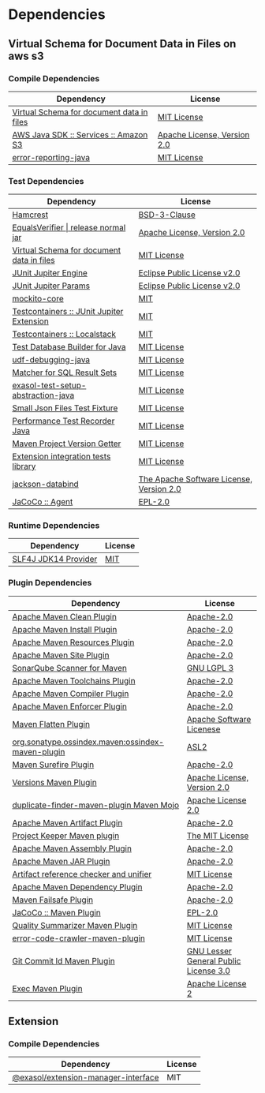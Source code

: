 <!-- @formatter:off -->
# Dependencies

## Virtual Schema for Document Data in Files on aws s3

### Compile Dependencies

| Dependency                                     | License                          |
| ---------------------------------------------- | -------------------------------- |
| [Virtual Schema for document data in files][0] | [MIT License][1]                 |
| [AWS Java SDK :: Services :: Amazon S3][2]     | [Apache License, Version 2.0][3] |
| [error-reporting-java][4]                      | [MIT License][5]                 |

### Test Dependencies

| Dependency                                      | License                                       |
| ----------------------------------------------- | --------------------------------------------- |
| [Hamcrest][6]                                   | [BSD-3-Clause][7]                             |
| [EqualsVerifier \| release normal jar][8]       | [Apache License, Version 2.0][9]              |
| [Virtual Schema for document data in files][0]  | [MIT License][1]                              |
| [JUnit Jupiter Engine][10]                      | [Eclipse Public License v2.0][11]             |
| [JUnit Jupiter Params][10]                      | [Eclipse Public License v2.0][11]             |
| [mockito-core][12]                              | [MIT][13]                                     |
| [Testcontainers :: JUnit Jupiter Extension][14] | [MIT][15]                                     |
| [Testcontainers :: Localstack][14]              | [MIT][15]                                     |
| [Test Database Builder for Java][16]            | [MIT License][17]                             |
| [udf-debugging-java][18]                        | [MIT License][19]                             |
| [Matcher for SQL Result Sets][20]               | [MIT License][21]                             |
| [exasol-test-setup-abstraction-java][22]        | [MIT License][23]                             |
| [Small Json Files Test Fixture][24]             | [MIT License][25]                             |
| [Performance Test Recorder Java][26]            | [MIT License][27]                             |
| [Maven Project Version Getter][28]              | [MIT License][29]                             |
| [Extension integration tests library][30]       | [MIT License][31]                             |
| [jackson-databind][32]                          | [The Apache Software License, Version 2.0][9] |
| [JaCoCo :: Agent][33]                           | [EPL-2.0][34]                                 |

### Runtime Dependencies

| Dependency                 | License   |
| -------------------------- | --------- |
| [SLF4J JDK14 Provider][35] | [MIT][36] |

### Plugin Dependencies

| Dependency                                              | License                                     |
| ------------------------------------------------------- | ------------------------------------------- |
| [Apache Maven Clean Plugin][37]                         | [Apache-2.0][9]                             |
| [Apache Maven Install Plugin][38]                       | [Apache-2.0][9]                             |
| [Apache Maven Resources Plugin][39]                     | [Apache-2.0][9]                             |
| [Apache Maven Site Plugin][40]                          | [Apache-2.0][9]                             |
| [SonarQube Scanner for Maven][41]                       | [GNU LGPL 3][42]                            |
| [Apache Maven Toolchains Plugin][43]                    | [Apache-2.0][9]                             |
| [Apache Maven Compiler Plugin][44]                      | [Apache-2.0][9]                             |
| [Apache Maven Enforcer Plugin][45]                      | [Apache-2.0][9]                             |
| [Maven Flatten Plugin][46]                              | [Apache Software Licenese][9]               |
| [org.sonatype.ossindex.maven:ossindex-maven-plugin][47] | [ASL2][48]                                  |
| [Maven Surefire Plugin][49]                             | [Apache-2.0][9]                             |
| [Versions Maven Plugin][50]                             | [Apache License, Version 2.0][9]            |
| [duplicate-finder-maven-plugin Maven Mojo][51]          | [Apache License 2.0][52]                    |
| [Apache Maven Artifact Plugin][53]                      | [Apache-2.0][9]                             |
| [Project Keeper Maven plugin][54]                       | [The MIT License][55]                       |
| [Apache Maven Assembly Plugin][56]                      | [Apache-2.0][9]                             |
| [Apache Maven JAR Plugin][57]                           | [Apache-2.0][9]                             |
| [Artifact reference checker and unifier][58]            | [MIT License][59]                           |
| [Apache Maven Dependency Plugin][60]                    | [Apache-2.0][9]                             |
| [Maven Failsafe Plugin][61]                             | [Apache-2.0][9]                             |
| [JaCoCo :: Maven Plugin][62]                            | [EPL-2.0][34]                               |
| [Quality Summarizer Maven Plugin][63]                   | [MIT License][64]                           |
| [error-code-crawler-maven-plugin][65]                   | [MIT License][66]                           |
| [Git Commit Id Maven Plugin][67]                        | [GNU Lesser General Public License 3.0][68] |
| [Exec Maven Plugin][69]                                 | [Apache License 2][9]                       |

## Extension

### Compile Dependencies

| Dependency                                | License |
| ----------------------------------------- | ------- |
| [@exasol/extension-manager-interface][70] | MIT     |

[0]: https://github.com/exasol/virtual-schema-common-document-files/
[1]: https://github.com/exasol/virtual-schema-common-document-files/blob/main/LICENSE
[2]: https://aws.amazon.com/sdkforjava
[3]: https://aws.amazon.com/apache2.0
[4]: https://github.com/exasol/error-reporting-java/
[5]: https://github.com/exasol/error-reporting-java/blob/main/LICENSE
[6]: http://hamcrest.org/JavaHamcrest/
[7]: https://raw.githubusercontent.com/hamcrest/JavaHamcrest/master/LICENSE
[8]: https://www.jqno.nl/equalsverifier
[9]: https://www.apache.org/licenses/LICENSE-2.0.txt
[10]: https://junit.org/junit5/
[11]: https://www.eclipse.org/legal/epl-v20.html
[12]: https://github.com/mockito/mockito
[13]: https://opensource.org/licenses/MIT
[14]: https://java.testcontainers.org
[15]: http://opensource.org/licenses/MIT
[16]: https://github.com/exasol/test-db-builder-java/
[17]: https://github.com/exasol/test-db-builder-java/blob/main/LICENSE
[18]: https://github.com/exasol/udf-debugging-java/
[19]: https://github.com/exasol/udf-debugging-java/blob/main/LICENSE
[20]: https://github.com/exasol/hamcrest-resultset-matcher/
[21]: https://github.com/exasol/hamcrest-resultset-matcher/blob/main/LICENSE
[22]: https://github.com/exasol/exasol-test-setup-abstraction-java/
[23]: https://github.com/exasol/exasol-test-setup-abstraction-java/blob/main/LICENSE
[24]: https://github.com/exasol/small-json-files-test-fixture/
[25]: https://github.com/exasol/small-json-files-test-fixture/blob/main/LICENSE
[26]: https://github.com/exasol/performance-test-recorder-java/
[27]: https://github.com/exasol/performance-test-recorder-java/blob/main/LICENSE
[28]: https://github.com/exasol/maven-project-version-getter/
[29]: https://github.com/exasol/maven-project-version-getter/blob/main/LICENSE
[30]: https://github.com/exasol/extension-manager/
[31]: https://github.com/exasol/extension-manager/blob/main/LICENSE
[32]: https://github.com/FasterXML/jackson
[33]: https://www.eclemma.org/jacoco/index.html
[34]: https://www.eclipse.org/legal/epl-2.0/
[35]: http://www.slf4j.org
[36]: https://opensource.org/license/mit
[37]: https://maven.apache.org/plugins/maven-clean-plugin/
[38]: https://maven.apache.org/plugins/maven-install-plugin/
[39]: https://maven.apache.org/plugins/maven-resources-plugin/
[40]: https://maven.apache.org/plugins/maven-site-plugin/
[41]: http://docs.sonarqube.org/display/PLUG/Plugin+Library/sonar-scanner-maven/sonar-maven-plugin
[42]: http://www.gnu.org/licenses/lgpl.txt
[43]: https://maven.apache.org/plugins/maven-toolchains-plugin/
[44]: https://maven.apache.org/plugins/maven-compiler-plugin/
[45]: https://maven.apache.org/enforcer/maven-enforcer-plugin/
[46]: https://www.mojohaus.org/flatten-maven-plugin/
[47]: https://sonatype.github.io/ossindex-maven/maven-plugin/
[48]: http://www.apache.org/licenses/LICENSE-2.0.txt
[49]: https://maven.apache.org/surefire/maven-surefire-plugin/
[50]: https://www.mojohaus.org/versions/versions-maven-plugin/
[51]: https://basepom.github.io/duplicate-finder-maven-plugin
[52]: http://www.apache.org/licenses/LICENSE-2.0.html
[53]: https://maven.apache.org/plugins/maven-artifact-plugin/
[54]: https://github.com/exasol/project-keeper/
[55]: https://github.com/exasol/project-keeper/blob/main/LICENSE
[56]: https://maven.apache.org/plugins/maven-assembly-plugin/
[57]: https://maven.apache.org/plugins/maven-jar-plugin/
[58]: https://github.com/exasol/artifact-reference-checker-maven-plugin/
[59]: https://github.com/exasol/artifact-reference-checker-maven-plugin/blob/main/LICENSE
[60]: https://maven.apache.org/plugins/maven-dependency-plugin/
[61]: https://maven.apache.org/surefire/maven-failsafe-plugin/
[62]: https://www.jacoco.org/jacoco/trunk/doc/maven.html
[63]: https://github.com/exasol/quality-summarizer-maven-plugin/
[64]: https://github.com/exasol/quality-summarizer-maven-plugin/blob/main/LICENSE
[65]: https://github.com/exasol/error-code-crawler-maven-plugin/
[66]: https://github.com/exasol/error-code-crawler-maven-plugin/blob/main/LICENSE
[67]: https://github.com/git-commit-id/git-commit-id-maven-plugin
[68]: http://www.gnu.org/licenses/lgpl-3.0.txt
[69]: https://www.mojohaus.org/exec-maven-plugin
[70]: https://registry.npmjs.org/@exasol/extension-manager-interface/-/extension-manager-interface-0.5.0.tgz
